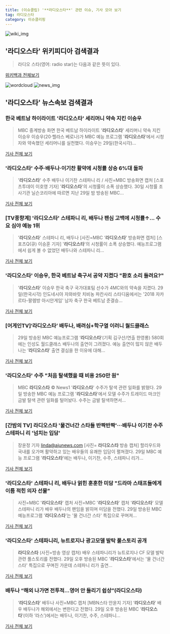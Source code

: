 ```yaml
---
title: (이슈클립) '**라디오스타**' 관련 이슈, 기사 모아 보기
tag: 라디오스타
category: 이슈클리핑
---
```

![wiki_img](https://user-images.githubusercontent.com/42597476/44503234-41136a80-a6d0-11e8-9071-6fc6418eafe4.png)
## **'**라디오스타**'** 위키피디아 검색결과
>라디오 스타(영어: radio star)는 다음과 같은 뜻이 있다.

<a href="https://ko.wikipedia.org/wiki/라디오스타" target="_blank">위키백과 전체보기</a>

![wordcloud](https://s3.ap-northeast-2.amazonaws.com/lyrics101-wordcloud/2018-08-30-1535581081.png)
![news_img](https://user-images.githubusercontent.com/42597476/44507050-1206f400-a6e4-11e8-8d98-7ffbfebb353f.png)
## **'**라디오스타**'** 뉴스속보 검색결과
### 한국 베트남 하이라이트 '**라디오스타**' 세리머니 약속 지킨 이승우

>MBC 중계방송 화면 한국 베트남 하이라이트 '**라디오스타**' 세리머니 약속 지킨 이승우 이승우(20·헬라스 베로나)가 MBC 예능 프로그램 '**라디오스타**'에서 시청자와 약속했던 세리머니를 실천했다. 이승우는 29일(한국시각)...

<a href="http://news20.busan.com/controller/newsController.jsp?newsId=20180830000016" target="_blank">기사 전체 보기</a>

### '**라디오스타**' 수주·배두나·이기찬 활약에 시청률 상승 6%대 돌파

>'**라디오스타**' 수주 배두나 이기찬 스테파니 리 / 사진=MBC 방송화면 캡처 [스포츠투데이 이호영 기자] '**라디오스타**'의 시청률이 소폭 상승했다. 30일 시청률 조사기관 닐슨코리아에 따르면 지난 29일 밤 방송된 MBC...

<a href="http://stoo.asiae.co.kr/news/naver_view.htm?idxno=2018083007125907219" target="_blank">기사 전체 보기</a>

### [TV풍향계] '**라디오스타**' 스테파니 리, 배두나 팬심 고백에 시청률↑... 수요 심야 예능 1위

>'**라디오스타**' 스테파니 리, 배두나 [사진=MBC ‘**라디오스타**’ 방송화면 캡처] [스포츠Q(큐) 이승훈 기자] '**라디오스타**'의 시청률이 소폭 상승했다.  예능프로그램에서 쉽게 볼 수 없었던 배두나와 스테파니 리...

<a href="http://www.sportsq.co.kr/news/articleView.html?idxno=300658" target="_blank">기사 전체 보기</a>

### '**라디오스타**' 이승우, 한국 베트남 축구서 공약 지켰다 "환호 소리 들려요?"

>'**라디오스타**' 이승우 한국 축구 국가대표팀 선수가 4MC와의 약속을 지켰다. 29일(한국시각) 인도네시아 자와바랏 치비농 파칸사리 스타디움에서는 '2018 자카르타-팔렘방 아시안게임' 남자 축구 한국 베트남 준결승...

<a href="http://sports.hankooki.com/lpage/entv/201808/sp20180830065810136660.htm" target="_blank">기사 전체 보기</a>

### [어게인TV]‘**라디오스타**’ 배두나, 배려심+학구열 이러니 월드클래스

>29일 방송된 MBC 예능프로그램 ‘**라디오스타**’(기획 김구산/연출 한영롱) 580회에는 인성도 월드클래스 배두나의 출연이 그려졌다. 예능 출연이 많지 않은 배두나는 ‘**라디오스타**’ 출연 결심을 한 이유에 대해...

<a href="http://biz.heraldcorp.com/view.php?ud=201808300044150064665_1" target="_blank">기사 전체 보기</a>

### '**라디오스타**' 수주 "처음 탈색했을 때 비용 250만 원"

>MBC **라디오스타** © News1 '**라디오스타**' 수주가 탈색 관련 일화를 밝혔다. 29일 방송한 MBC 예능 프로그램 '**라디오스타**'에서 모델 수주가 트레이드 마크인 금발 탈색 관련 일화를 털어놨다. 수주는 금발 탈색하면서...

<a href="http://news1.kr/articles/?3412222" target="_blank">기사 전체 보기</a>

### [간밤의 TV] **라디오스타** '물건너간 스타들 반짝반짝'···배두나 이기찬 수주 스테파니 리 '넘치는 입담'

>장윤정 기자 linda@ajunews.com [사진= **라디오스타** 방송 캡처] 할리우드와 국내를 오가며 활약하고 있는 배우들의 유쾌한 입담이 펼쳐졌다.   29일 MBC 예능 프로그램 '**라디오스타**'에는 배두나, 이기찬, 수주, 스테파니 리가...

<a href="http://www.ajunews.com/view/20180830064115921" target="_blank">기사 전체 보기</a>

### '**라디오스타**' 스테파니 리, 배두나 얽힌 훈훈한 미담 "드라마 스태프들에게 이름 적힌 의자 선물"

>사진=MBC '**라디오스타**' 캡처 사진=MBC '**라디오스타**' 캡처 '**라디오스타**' 모델 스테파니 리가 배우 배두나의 팬임을 밝히며 미담을 전했다. 29일 방송된 MBC 예능프로그램 '**라디오스타**'는 '물 건너간 스타' 특집으로 꾸며져...

<a href="http://www.joongboo.com/news/articleView.html?idxno=1282737" target="_blank">기사 전체 보기</a>

### '**라디오스타**' 스테파니리, 뉴트로지나 광고모델 발탁 풀스토리 공개

>**라디오스타** (사진=방송 영상 캡처) 배우 스테파니리가 뉴트로지나 CF 모델 발탁 관련 풀스토리를 전했다. 29일 오후 방송된 MBC '**라디오스타**'에서는 '물 건너간 스타' 특집으로 꾸며진 가운데 스테파니 리가 출연...

<a href="http://news.hankyung.com/article/201808301345I" target="_blank">기사 전체 보기</a>

### 배두나 “해외 나가면 전투적…영어 안 들리기 쉽상”(**라디오스타**)

>‘**라디오스타**’ 배두나 사진=MBC 캡처 [MBN스타 안윤지 기자] ‘**라디오스타**’ 배우 배두나가 해외에서는 변한다고 전했다. 29일 오후 방송된 MBC ‘**라디오스타**’(이하 ‘라스’)에서는 배두나, 이기찬, 수주, 스테파니...

<a href="http://star.mbn.co.kr/view.php?year=2018&no=544779&refer=portal" target="_blank">기사 전체 보기</a>


